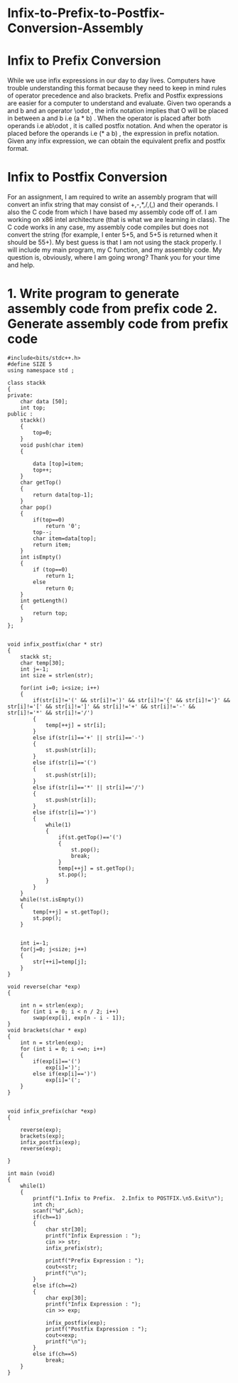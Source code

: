 # Infix-to-Prefix-to-Postfix-Conversion-Assembly

<h1>Infix to Prefix Conversion</h1>
While we use infix expressions in our day to day lives. Computers have trouble understanding this format because they need to keep in mind rules of operator precedence and also brackets. Prefix and Postfix expressions are easier for a computer to understand and evaluate. 
Given two operands a                 and b                 and an operator \odot                 , the infix notation implies that O will be placed in between a and b i.e (a * b)                 . When the operator is placed after both operands i.e ab\odot                 , it is called postfix notation. And when the operator is placed before the operands i.e (* a b)                 , the expression in prefix notation.
Given any infix expression, we can obtain the equivalent prefix and postfix format.


<h1>Infix to Postfix Conversion</h1>
For an assignment, I am required to write an assembly program that will convert an infix string that may consist of +,-,*,/,(,) and their operands. I also the C code from which I have based my assembly code off of. I am working on x86 intel architecture (that is what we are learning in class). The C code works in any case, my assembly code compiles but does not convert the string (for example, I enter 5+5, and 5+5 is returned when it should be 55+). My best guess is that I am not using the stack properly. I will include my main program, my C function, and my assembly code. My question is, obviously, where I am going wrong? Thank you for your time and help.

<h1>1. Write program to generate assembly code from prefix code
2. Generate assembly code from prefix code</h1>

```
#include<bits/stdc++.h>
#define SIZE 5
using namespace std ;

class stackk
{
private:
    char data [50];
    int top;
public :
    stackk()
    {
        top=0;
    }
    void push(char item)
    {

        data [top]=item;
        top++;
    }
    char getTop()
    {
        return data[top-1];
    }
    char pop()
    {
        if(top==0)
            return '0';
        top--;
        char item=data[top];
        return item;
    }
    int isEmpty()
    {
        if (top==0)
            return 1;
        else
            return 0;
    }
    int getLength()
    {
        return top;
    }
};


void infix_postfix(char * str)
{
    stackk st;
    char temp[30];
    int j=-1;
    int size = strlen(str);

    for(int i=0; i<size; i++)
    {
        if(str[i]!='(' && str[i]!=')' && str[i]!='{' && str[i]!='}' && str[i]!='[' && str[i]!=']' && str[i]!='+' && str[i]!='-' && str[i]!='*' && str[i]!='/')
        {
            temp[++j] = str[i];
        }
        else if(str[i]=='+' || str[i]=='-')
        {
            st.push(str[i]);
        }
        else if(str[i]=='(')
        {
            st.push(str[i]);
        }
        else if(str[i]=='*' || str[i]=='/')
        {
            st.push(str[i]);
        }
        else if(str[i]==')')
        {
            while(1)
            {
                if(st.getTop()=='(')
                {
                    st.pop();
                    break;
                }
                temp[++j] = st.getTop();
                st.pop();
            }
        }
    }
    while(!st.isEmpty())
    {
        temp[++j] = st.getTop();
        st.pop();
    }
      

    int i=-1;
    for(j=0; j<size; j++)
    {
        str[++i]=temp[j];
    }
}

void reverse(char *exp)
{

    int n = strlen(exp);
    for (int i = 0; i < n / 2; i++)
        swap(exp[i], exp[n - i - 1]);
}
void brackets(char * exp)
{
    int n = strlen(exp);
    for (int i = 0; i <=n; i++)
    {
        if(exp[i]=='(')
            exp[i]=')';
        else if(exp[i]==')')
            exp[i]='(';
    }
}


void infix_prefix(char *exp)
{

    reverse(exp);
    brackets(exp);
    infix_postfix(exp);
    reverse(exp);

}

int main (void)
{
    while(1)
    {
        printf("1.Infix to Prefix.  2.Infix to POSTFIX.\n5.Exit\n");
        int ch;
        scanf("%d",&ch);
        if(ch==1)
        {
            char str[30];
            printf("Infix Expression : ");
            cin >> str;
            infix_prefix(str);

            printf("Prefix Expression : ");
            cout<<str;
            printf("\n");
        }
        else if(ch==2)
        {
            char exp[30];
            printf("Infix Expression : ");
            cin >> exp;

            infix_postfix(exp);
            printf("Postfix Expression : ");
            cout<<exp;
            printf("\n");
        }
        else if(ch==5)
            break;
    }
}
